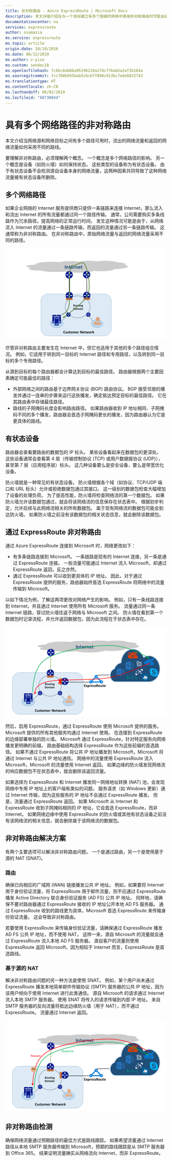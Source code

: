 ```yaml
---
title: 非对称路由 - Azure ExpressRoute | Microsoft Docs
description: 本文详细介绍在与一个目标建立有多个链接的网络中使用非对称路由时可能会遇到的问题。
documentationcenter: na
services: expressroute
author: osamazia
ms.service: expressroute
ms.topic: article
origin.date: 10/10/2016
ms.date: 08/12/2019
ms.author: v-yiso
ms.custom: seodec18
ms.openlocfilehash: 7c8bc8ab6ba95196210a17dcf76ab5a2af3b104a
ms.sourcegitcommit: fcc768b955bab5c6cb7f898c913bc7ede6815743
ms.translationtype: HT
ms.contentlocale: zh-CN
ms.lasthandoff: 08/02/2019
ms.locfileid: "68738044"
---
```

# <a name="asymmetric-routing-with-multiple-network-paths"></a>具有多个网络路径的非对称路由
本文介绍当网络源和网络目标之间有多个路径可用时，流出的网络流量和返回的网络流量如何采用不同的路线。

要理解非对称路由，必须理解两个概念。 一个概念是多个网络路径的影响。 另一个概念是设备（如防火墙）如何保持状态。 这些类型的设备称为有状态设备。 由于有状态设备不会检测源自设备本身的网络流量，这两种因素共同导致了这种网络流量被有状态设备所删除。

## <a name="multiple-network-paths"></a>多个网络路径
如果企业网络的 Internet 服务提供商只提供一条链路来连接 Internet，那么流入和流出 Internet 的所有流量都通过同一个路径传输。 通常，公司需要购买多条线路作为冗余路径，提高网络的正常运行时间。 发生这种情况可能是由于，从网络流入 Internet 的流量通过一条链路传输，而返回的流量通过另一条链路传输。 这通常称为非对称路由。 在非对称路由中，原始网络流量与返回的网络流量采用不同的路径。

![具有多个路径的网络](./media/expressroute-asymmetric-routing/AsymmetricRouting3.png)

尽管非对称路由主要发生在 Internet 中，但它也适用于其他的多个路径组合情况。 例如，它适用于转到同一目标的 Internet 路径和专用路径，以及转到同一目标的多个专用路径。

从源到目标的每个路由器都会计算达到目标的最佳路径。 路由器根据两个主要因素确定可能最佳的路径：

* 外部网络之间的路由基于边界网关协议 (BGP) 路由协议。 BGP 接受邻居的播发并通过一连串的步骤来运行这些播发，确定抵达预定目标的最佳路径。 它在其路由表中存储最佳路径。
* 路线的子网掩码长度会影响路由路径。 如果路由器收到 IP 地址相同、子网掩码不同的多个播发，路由器会首选子网掩码更长的播发，因为路由器认为它是更具体的路线。

## <a name="stateful-devices"></a>有状态设备
路由器会查看要路由的数据包的 IP 标头。 某些设备看起来在数据包的更深处。 这些设备通常会查看第 4 层（传输控制协议 (TCP) 或用户数据报协议 (UDP)），甚至第 7 层（应用程序层）标头。 这几种设备要么是安全设备，要么是带宽优化设备。 

防火墙就是一种常见的有状态设备。 防火墙根据各个域（如协议、TCP/UDP 端口和 URL 标头）允许或拒绝数据包通过其接口。 这一级别的数据包检查大幅增加了设备的处理负荷。 为了提高性能，防火墙将检查网络流的第一个数据包。 如果防火墙允许该数据包通过，就会将该网络流的信息保存在状态表中。 根据初步判定，允许后续与此网络流相关的所有数据包。 属于现有网络流的数据包可能会到达防火墙。 如果防火墙之前没有该数据包的相关状态信息，就会删除该数据包。

## <a name="asymmetric-routing-with-expressroute"></a>通过 ExpressRoute 非对称路由
通过 Azure ExpressRoute 连接到 Microsoft 时，网络更改如下：

* 有多条链路连接到 Microsoft。 一条链路是现有的 Internet 连接，另一条是通过 ExpressRoute 连接。 一些流量可能通过 Internet 流入 Microsoft，却通过 ExpressRoute 返回，反之亦然。
* 通过 ExpressRoute 可以收到更具体的 IP 地址。 因此，对于通过 ExpressRoute 提供的服务，路由器始终首选 ExpressRoute 将网络中的流量传输到 Microsoft。

以如下情况为例，了解这两项更改对网络产生的影响。 例如，只有一条线路连接到 Internet，并且通过 Internet 使用所有 Microsoft 服务。 流量通过同一条 Internet 链路，穿过防火墙往返于网络与 Microsoft 之间。 防火墙在看到第一个数据包时记录流程，并允许返回数据包，因为此流程在于状态表中存在。

![通过 ExpressRoute 非对称路由](./media/expressroute-asymmetric-routing/AsymmetricRouting1.png)

然后，启用 ExpressRoute，通过 ExpressRoute 使用 Microsoft 提供的服务。 Microsoft 提供的所有其他服务均通过 Internet 使用。 在连接到 ExpressRoute 的边缘部署单独的防火墙。 Microsoft 通过 ExpressRoute，针对特定服务向网络播发更明确的前缀。 路由基础结构选择 ExpressRoute 作为这些前缀的首选路径。 如果不通过 ExpressRoute 将公共 IP 地址播发到 Microsoft，Microsoft 将通过 Internet 与公共 IP 地址通信。 网络中的流量使用 ExpressRoute 流入 Microsoft，Microsoft 的流量使用 Internet 返回。 如果边缘的防火墙发现网络流的响应数据包不在状态表中，就会删除该返回流量。

如果选择为 ExpressRoute 和 Internet 播发同一网络地址转换 (NAT) 池，会发现网络中专用 IP 地址上的客户端有类似的问题。 服务请求（如 Windows 更新）通过 Internet 传输，因为这些服务的 IP 地址不会通过 ExpressRoute 播发。 但是，流量通过 ExpressRoute 返回。 如果 Microsoft 从 Internet 和 ExpressRoute 收到子网掩码相同的 IP 地址，它会首选 ExpressRoute，而非 Internet。 如果网络边缘中使用 ExpressRoute 的防火墙或其他有状态设备之前没有该网络流的相关信息，就会删除属于该网络流的数据包。

## <a name="asymmetric-routing-solutions"></a>非对称路由解决方案
有两个主要选项可以解决非对称路由问题。 一个是通过路由，另一个是使用基于源的 NAT (SNAT)。

### <a name="routing"></a>路由
确保已向相应的广域网 (WAN) 链接播发公共 IP 地址。 例如，如果要将 Internet 用于身份验证流量，将 ExpressRoute 用于邮件流量，则不应通过 ExpressRoute 播发 Active Directory 联合身份验证服务 (AD FS) 公共 IP 地址。 同样地，请确保不要对路由器通过 ExpressRoute 接收的 IP 地址公开本地 AD FS 服务器。 通过 ExpressRoute 收到的路线更为具体，Microsoft 首选 ExpressRoute 来传输身份验证流量。 这会导致非对称路由。

若要使用 ExpressRoute 来传输身份验证流量，请确保通过 ExpressRoute 播发 AD FS 公共 IP 地址，而不使用 NAT。 这样一来，源自 Microsoft 的流量就会通过 ExpressRoute 流入本地 AD FS 服务器。 源自客户的流量则使用 ExpressRoute 返回 Microsoft，因为相较于 Internet 而言，ExpressRoute 是首选路线。

### <a name="source-based-nat"></a>基于源的 NAT
解决非对称路由问题的另一种方法是使用 SNAT。 例如，某个用户尚未通过 ExpressRoute 播发本地简单邮件传输协议 (SMTP) 服务器的公共 IP 地址，因为该用户倾向于使用 Internet 进行此类通信。 源自 Microsoft 的请求通过 Internet 流入本地 SMTP 服务器。 使用 SNAT 将传入的请求传输到内部 IP 地址。 来自 SMTP 服务器的反向流量将抵达边缘防火墙（用于 NAT），而不通过 ExpressRoute。 流量通过 Internet 返回。

![基于源的 NAT 网络配置](./media/expressroute-asymmetric-routing/AsymmetricRouting2.png)

## <a name="asymmetric-routing-detection"></a>非对称路由检测
确保网络流量通过预期路径的最佳方式是路线跟踪。 如果希望流量通过 Internet 路径从本地 SMTP 服务器传输到 Microsoft，预期的路线跟踪是从 SMTP 服务器到 Office 365。 结果证明流量确实从网络流向 Internet，而非 ExpressRoute。


